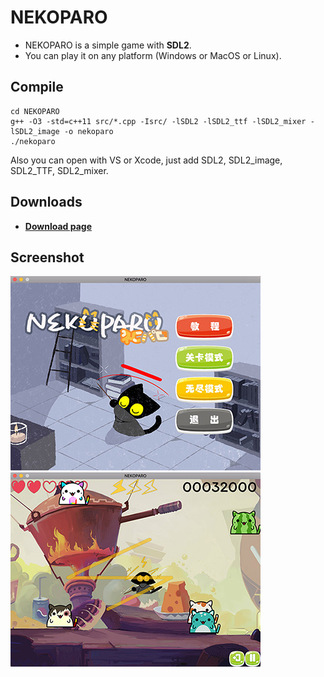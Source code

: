 NEKOPARO
===
* NEKOPARO is a simple game with **SDL2**.  
* You can play it on any platform (Windows or MacOS or Linux).

Compile
---
```
cd NEKOPARO
g++ -O3 -std=c++11 src/*.cpp -Isrc/ -lSDL2 -lSDL2_ttf -lSDL2_mixer -lSDL2_image -o nekoparo
./nekoparo
```
Also you can open with VS or Xcode, just add SDL2, SDL2_image, SDL2_TTF, SDL2_mixer.

Downloads
---
* [__Download page__](https://github.com/shad0w-walker233/NEKOPARO/releases/tag/v1.0)

Screenshot
---
![menu.jpg](screenshot/menu.jpg)
![game.jpg](screenshot/game.jpg)